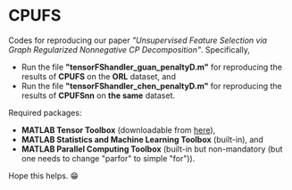 # CPUFS
Codes for reproducing our paper *"Unsupervised Feature Selection via Graph Regularized Nonnegative CP Decomposition"*. Specifically, 
- Run the file **"tensorFShandler_guan_penaltyD.m"** for reproducing the results of **CPUFS** on the **ORL** dataset, and 
- Run the file **"tensorFShandler_chen_penaltyD.m"** for reproducing the results of **CPUFSnn** on **the same** dataset.

Required packages:
- **MATLAB Tensor Toolbox** (downloadable from [here](https://www.tensortoolbox.org/)),
- **MATLAB Statistics and Machine Learning Toolbox** (built-in), and
- **MATLAB Parallel Computing Toolbox** (built-in but non-mandatory (but one needs to change "parfor" to simple "for")).

Hope this helps. 😁
